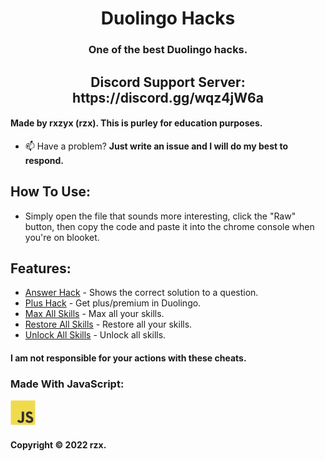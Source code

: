 <h1 align="center">Duolingo Hacks</h1>
<h3 align="center">One of the best Duolingo hacks.</h3>
<h2 align="center">Discord Support Server: https://discord.gg/wqz4jW6a</h2>

#### Made by rxzyx (rzx). This is purley for education purposes.
- 📫 Have a problem? **Just write an issue and I will do my best to respond.**

## How To Use:

- Simply open the file that sounds more interesting, click the "Raw" button, then copy the code and paste it into the chrome console when you're on blooket.

## Features:
- <a href="https://github.com/rxzyx/Duolingo-Hacks/blob/main/Answer%20Hack.js">Answer Hack</a> - Shows the correct solution to a question.
- <a href="https://github.com/rxzyx/Duolingo-Hacks/blob/main/Plus%20Hack.js">Plus Hack</a> - Get plus/premium in Duolingo.
- <a href="https://github.com/rxzyx/Duolingo-Hacks/blob/main/Max%20All%20Skills.js">Max All Skills</a> - Max all your skills.
- <a href="https://github.com/rxzyx/Duolingo-Hacks/blob/main/Restore%20All%20Skills.js">Restore All Skills</a> - Restore all your skills.
- <a href="https://github.com/rxzyx/Duolingo-Hacks/blob/main/Unlock%20All%20Skills.js">Unlock All Skills</a> - Unlock all skills.
    

#### I am not responsible for your actions with these cheats.

<h3 align="left">Made With JavaScript:</h3>
<p align="left"> <a href="https://developer.mozilla.org/en-US/docs/Web/JavaScript" target="_blank" rel="noreferrer"> <img src="https://raw.githubusercontent.com/devicons/devicon/master/icons/javascript/javascript-original.svg" alt="javascript" width="40" height="40"/> </a> </p>

#### Copyright &copy; 2022 rzx.
